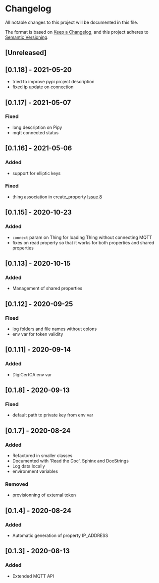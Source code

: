 
# Changelog

All notable changes to this project will be documented in this file.

The format is based on [Keep a Changelog](https://keepachangelog.com/en/1.0.0/),
and this project adheres to [Semantic Versioning](https://semver.org/spec/v2.0.0.html).

## [Unreleased]

## [0.1.18] - 2021-05-20

- tried to improve pypi project description
- fixed ip update on connection

## [0.1.17] - 2021-05-07

### Fixed
- long description on Pipy
- mqtt connected status

## [0.1.16] - 2021-05-06

### Added
- support for elliptic keys

### Fixed
- thing association in create_property [Issue 8](https://github.com/datacentricdesign/dcd-sdk-python/issues/8#issue-875277794)

## [0.1.15] - 2020-10-23

### Added
- `connect` param on Thing for loading Thing without connecting MQTT
- fixes on read property so that it works for both properties and shared properties

## [0.1.13] - 2020-10-15

### Added
- Management of shared properties

## [0.1.12] - 2020-09-25

### Fixed

- log folders and file names without colons
- env var for token validity

## [0.1.11] - 2020-09-14

### Added
- DigiCertCA env var

## [0.1.8] - 2020-09-13

### Fixed

- default path to private key from env var

## [0.1.7] - 2020-08-24

### Added
- Refactored in smaller classes
- Documented with 'Read the Doc', Sphinx and DocStrings
- Log data locally
- environment variables

### Removed
- provisionning of external token

## [0.1.4] - 2020-08-24

### Added
- Automatic generation of property IP_ADDRESS

## [0.1.3] - 2020-08-13

### Added
- Extended MQTT API